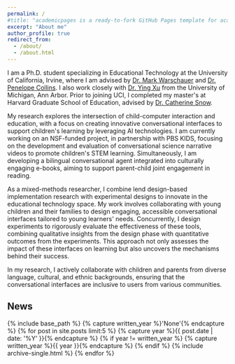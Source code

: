 ```yaml
---
permalink: /
#title: "academicpages is a ready-to-fork GitHub Pages template for academic personal websites"
excerpt: "About me"
author_profile: true
redirect_from: 
  - /about/
  - /about.html
---
```


I am a Ph.D. student specializing in Educational Technology at the University of California, Irvine, where I am advised by [Dr. Mark Warschauer](http://markwarschauer.com/) and [Dr. Penelope Collins](https://sites.google.com/uci.edu/penelopecollins/home). I also work closely with [Dr. Ying Xu](https://ying-xu.com/) from the University of Michigan, Ann Arbor. Prior to joining UCI, I completed my master's at Harvard Graduate School of Education, advised by [Dr. Catherine Snow](https://www.gse.harvard.edu/directory/faculty/catherine-snow). 

My research explores the intersection of child-computer interaction and education, with a focus on creating innovative conversational interfaces to support children's learning by leveraging AI technologies. I am currently working on an NSF-funded project, in partnership with PBS KIDS,  focusing on the development and evaluation of conversational science narrative videos to promote children's STEM learning. Simultaneously, I am developing a bilingual conversational agent integrated into culturally engaging e-books, aiming to support parent-child joint engagement in reading.

As a mixed-methods researcher, I combine lend design-based implementation research with experimental designs to innovate in the educational technology space. My work involves collaborating with young children and their families to design engaging, accessible conversational interfaces tailored to young learners' needs. Concurrently, I design experiments to rigorously evaluate the effectiveness of these tools, combining qualitative insights from the design phase with quantitative outcomes from the experiments. This approach not only assesses the impact of these interfaces on learning but also uncovers the mechanisms behind their success.

In my research, I actively collaborate with children and parents from diverse language, cultural, and ethnic backgrounds, ensuring that the conversational interfaces are inclusive to users from various communities. 

## News
{% include base_path %}
{% capture written_year %}'None'{% endcapture %}
{% for post in site.posts limit:5 %}
  {% capture year %}{{ post.date | date: '%Y' }}{% endcapture %}
  {% if year != written_year %}
    {% capture written_year %}{{ year }}{% endcapture %}
  {% endif %}
  {% include archive-single.html %}
{% endfor %}


